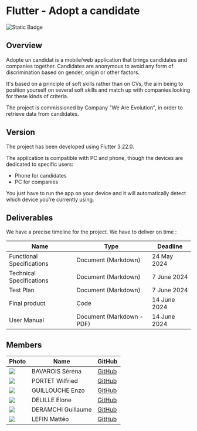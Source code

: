 # Flutter - Adopt a candidate
![Static Badge](https://img.shields.io/badge/Flutter%20-%20Black?logo=flutter&logoColor=blue&labelColor=white&color=black)


## Overview

Adopte un candidat is a mobile/web application that brings candidates and companies together.
Candidates are anonymous to avoid any form of discrimination based on gender, origin or other factors.

It's based on a principle of soft skills rather than on CVs, the aim being to position yourself on several soft skills and match up with companies looking for these kinds of criteria.

The project is commissioned by Company "We Are Evolution", in order to retrieve data from candidates.

## Version

The project has been developed using Flutter 3.22.0.

The application is compatible with PC and phone, though the devices are dedicated to specific users:
- Phone for candidates
- PC for companies

You just have to run the app on your device and it will automatically detect which device you're currently using.

## Deliverables

We have a precise timeline for the project. We have to deliver on time :

| Name | Type | Deadline |
|--|--|--|
| Functional Specifications | Document (Markdown) | 24 May 2024 |
| Technical Specifications | Document (Markdown) | 7 June 2024 |
| Test Plan | Document (Markdown) | 7 June 2024 |
| Final product | Code | 14 June 2024 |
| User Manual | Document (Markdown - PDF) | 14 June 2024 |

## Members

| Photo | Name | GitHub |
|--|--|--|
| <img src="https://ca.slack-edge.com/T070EHG6M7T-U0701Q411PD-g2a7db03edc5-64"> | BAVAROIS Séréna | [GitHub](https://github.com/NanaChocolat) |
| <img src="https://ca.slack-edge.com/T070EHG6M7T-U0704BXUEA0-gd09bd752038-64"> | PORTET Wilfried | [GitHub](https://github.com/PortetWilfried) |
| <img src="https://ca.slack-edge.com/T06NA42V4FN-U06N7LH3KB4-g20f42d2a13d-64"> | GUILLOUCHE Enzo | [GitHub](https://github.com/EnzoGuillouche) |
| <img src="https://ca.slack-edge.com/T06NA42V4FN-U06NWDSQ38Q-gd0f64565afd-64"> | DELILLE Elone | [GitHub](https://github.com/HiNett) |
| <img src="https://ca.slack-edge.com/T070EHG6M7T-U06VD0R4ACD-g70bf9de2131-64"> | DERAMCHI Guillaume | [GitHub](https://github.com/Guillaume18100) |
| <img src="https://ca.slack-edge.com/T070EHG6M7T-U0704C1S1RS-gea5dac389e4-64"> | LEFIN Mattéo | [GitHub](https://github.com/Mattstar64) |
